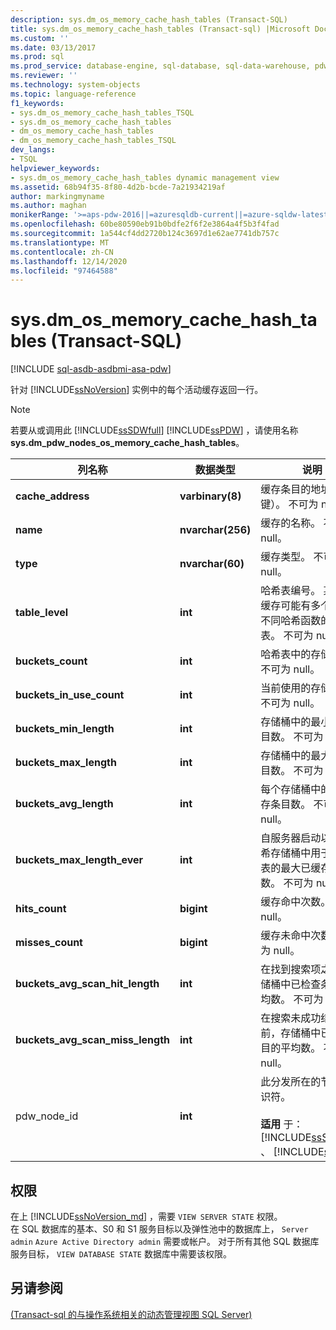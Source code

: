 ```yaml
---
description: sys.dm_os_memory_cache_hash_tables (Transact-SQL)
title: sys.dm_os_memory_cache_hash_tables (Transact-sql) |Microsoft Docs
ms.custom: ''
ms.date: 03/13/2017
ms.prod: sql
ms.prod_service: database-engine, sql-database, sql-data-warehouse, pdw
ms.reviewer: ''
ms.technology: system-objects
ms.topic: language-reference
f1_keywords:
- sys.dm_os_memory_cache_hash_tables_TSQL
- sys.dm_os_memory_cache_hash_tables
- dm_os_memory_cache_hash_tables
- dm_os_memory_cache_hash_tables_TSQL
dev_langs:
- TSQL
helpviewer_keywords:
- sys.dm_os_memory_cache_hash_tables dynamic management view
ms.assetid: 68b94f35-8f80-4d2b-bcde-7a21934219af
author: markingmyname
ms.author: maghan
monikerRange: '>=aps-pdw-2016||=azuresqldb-current||=azure-sqldw-latest||>=sql-server-2016||>=sql-server-linux-2017||=azuresqldb-mi-current'
ms.openlocfilehash: 60be80590eb91b0bdfe2f6f2e3864a4f5b3f4fad
ms.sourcegitcommit: 1a544cf4dd2720b124c3697d1e62ae7741db757c
ms.translationtype: MT
ms.contentlocale: zh-CN
ms.lasthandoff: 12/14/2020
ms.locfileid: "97464588"
---
```

# <a name="sysdm_os_memory_cache_hash_tables-transact-sql"></a>sys.dm_os_memory_cache_hash_tables (Transact-SQL)
[!INCLUDE [sql-asdb-asdbmi-asa-pdw](../../includes/applies-to-version/sql-asdb-asdbmi-asa-pdw.md)]

  针对 [!INCLUDE[ssNoVersion](../../includes/ssnoversion-md.md)] 实例中的每个活动缓存返回一行。  
  
> [!NOTE]  
>  若要从或调用此 [!INCLUDE[ssSDWfull](../../includes/sssdwfull-md.md)] [!INCLUDE[ssPDW](../../includes/sspdw-md.md)] ，请使用名称 **sys.dm_pdw_nodes_os_memory_cache_hash_tables**。  
  
|列名称|数据类型|说明|  
|-----------------|---------------|-----------------|  
|**cache_address**|**varbinary(8)**|缓存条目的地址（主键）。 不可为 null。|  
|**name**|**nvarchar(256)**|缓存的名称。 不可为 null。|  
|**type**|**nvarchar(60)**|缓存类型。 不可为 null。|  
|**table_level**|**int**|哈希表编号。 某个特定缓存可能有多个对应于不同哈希函数的哈希表。 不可为 null。|  
|**buckets_count**|**int**|哈希表中的存储桶数。 不可为 null。|  
|**buckets_in_use_count**|**int**|当前使用的存储桶数。 不可为 null。|  
|**buckets_min_length**|**int**|存储桶中的最小缓存条目数。 不可为 null。|  
|**buckets_max_length**|**int**|存储桶中的最大缓存条目数。 不可为 null。|  
|**buckets_avg_length**|**int**|每个存储桶中的平均缓存条目数。 不可为 null。|  
|**buckets_max_length_ever**|**int**|自服务器启动以来，哈希存储桶中用于该哈希表的最大已缓存条目数。 不可为 null。|  
|**hits_count**|**bigint**|缓存命中次数。 不可为 null。|  
|**misses_count**|**bigint**|缓存未命中次数。 不可为 null。|  
|**buckets_avg_scan_hit_length**|**int**|在找到搜索项之前，存储桶中已检查条目的平均数。 不可为 null。|  
|**buckets_avg_scan_miss_length**|**int**|在搜索未成功结束之前，存储桶中已检查条目的平均数。 不可为 null。|  
|pdw_node_id|**int**|此分发所在的节点的标识符。<br /><br /> **适用** 于： [!INCLUDE[ssSDWfull](../../includes/sssdwfull-md.md)] 、 [!INCLUDE[ssPDW](../../includes/sspdw-md.md)]|  
  
## <a name="permissions"></a>权限 

在上 [!INCLUDE[ssNoVersion_md](../../includes/ssnoversion-md.md)] ，需要 `VIEW SERVER STATE` 权限。   
在 SQL 数据库的基本、S0 和 S1 服务目标以及弹性池中的数据库上， `Server admin` `Azure Active Directory admin` 需要或帐户。 对于所有其他 SQL 数据库服务目标， `VIEW DATABASE STATE` 数据库中需要该权限。   

## <a name="see-also"></a>另请参阅  
 
  [&#40;Transact-sql 的与操作系统相关的动态管理视图 SQL Server&#41;](../../relational-databases/system-dynamic-management-views/sql-server-operating-system-related-dynamic-management-views-transact-sql.md)  
  
  


